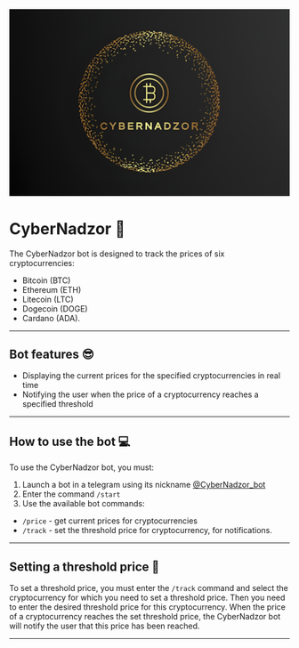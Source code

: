 <div align="center">
    <img src="src/asset/logo.jpg" alt="Bitcoin">
</div>


# CyberNadzor 🤖
The CyberNadzor bot is designed to track the prices of six cryptocurrencies:
- Bitcoin (BTC)
- Ethereum (ETH)
- Litecoin (LTC)
- Dogecoin (DOGE)
- Cardano (ADA). 

---

## Bot features 😎
- Displaying the current prices for the specified cryptocurrencies in real time
- Notifying the user when the price of a cryptocurrency reaches a specified threshold

---

## How to use the bot 💻
To use the CyberNadzor bot, you must:

1. Launch a bot in a telegram using its nickname [@CyberNadzor_bot](https://t.me/CyberNadzorBot)
2. Enter the command `/start`
3. Use the available bot commands:

- `/price` - get current prices for cryptocurrencies
- `/track` - set the threshold price for cryptocurrency, for notifications.
---

## Setting a threshold price 🤔
To set a threshold price, you must enter the `/track` command and select the cryptocurrency for which you need to
set a threshold price. Then you need to enter the desired threshold price for this cryptocurrency. When the price of a cryptocurrency
reaches the set threshold price, the CyberNadzor bot will notify the user that this price has been reached.

---

